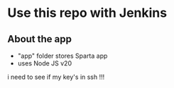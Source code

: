 # Use this repo with Jenkins

## About the app
- "app" folder stores Sparta app
- uses Node JS v20

i need to see if my key's in ssh
!!!

